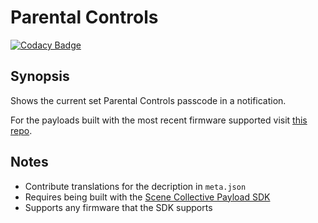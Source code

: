 Parental Controls
===
[![Codacy Badge](https://app.codacy.com/project/badge/Grade/)](https://www.codacy.com/gh/Scene-Collective/ps4-fan-threshold/dashboard)

## Synopsis
Shows the current set Parental Controls passcode in a notification.

For the payloads built with the most recent firmware supported visit [this repo].

## Notes
- Contribute translations for the decription in `meta.json`
- Requires being built with the [Scene Collective Payload SDK]
- Supports any firmware that the SDK supports

[//]: #
  [Scene Collective Payload SDK]: <https://github.com/Scene-Collective/ps4-payload-sdk>
  [this repo]: <https://github.com/Scene-Collective/ps4-payload-repo>
